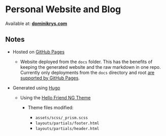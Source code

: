 # Personal Website and Blog

Available at: **[dominikrys.com](https://dominikrys.com/)**

## Notes

- Hosted on [GitHub Pages](https://pages.github.com/)

  - Website deployed from the `docs` folder. This has the benefits of keeping the generated website and the raw markdown in one repo. Currently only deployments from the `docs` directory and root [are supported by GitHub Pages](https://docs.github.com/en/github/working-with-github-pages/configuring-a-publishing-source-for-your-github-pages-site).

- Generated using [Hugo](https://gohugo.io/)

  - Using the [Hello Friend NG Theme](https://github.com/rhazdon/hugo-theme-hello-friend-ng)

    - Theme files modified:

      - `assets/scss/_prism.scss`
      - `layouts/partials/footer.html`
      - `layouts/partials/header.html`
